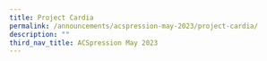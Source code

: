 ```yaml
---
title: Project Cardia
permalink: /announcements/acspression-may-2023/project-cardia/
description: ""
third_nav_title: ACSpression May 2023
---
```

